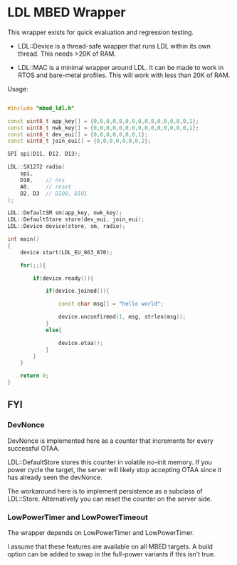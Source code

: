 LDL MBED Wrapper
================

This wrapper exists for quick evaluation and regression testing.

- LDL::Device is a thread-safe wrapper that runs LDL within its
  own thread. This needs >20K of RAM.

- LDL::MAC is a minimal wrapper around LDL. It can be made to work
  in RTOS and bare-metal profiles. This will work with less than 20K of RAM.

Usage:

~~~ c++

#include "mbed_ldl.h"

const uint8_t app_key[] = {0,0,0,0,0,0,0,0,0,0,0,0,0,0,0,1};
const uint8_t nwk_key[] = {0,0,0,0,0,0,0,0,0,0,0,0,0,0,0,1};
const uint8_t dev_eui[] = {0,0,0,0,0,0,0,1};
const uint8_t join_eui[] = {0,0,0,0,0,0,0,2};

SPI spi(D11, D12, D13);

LDL::SX1272 radio(
    spi,
    D10,    // nss
    A0,     // reset
    D2, D3  // DIO0, DIO1
);

LDL::DefaultSM sm(app_key, nwk_key);
LDL::DefaultStore store(dev_eui, join_eui);
LDL::Device device(store, sm, radio);

int main()
{
    device.start(LDL_EU_863_870);

    for(;;){

        if(device.ready()){

            if(device.joined()){

                const char msg[] = "hello world";

                device.unconfirmed(1, msg, strlen(msg));
            }
            else{

                device.otaa();
            }
        }
    }

    return 0;
}
~~~

## FYI

### DevNonce

DevNonce is implemented here as a counter that increments for every successful
OTAA.

LDL::DefaultStore stores this counter in volatile no-init memory. If you power
cycle the target, the server will likely stop accepting OTAA since it has already
seen the devNonce.

The workaround here is to implement persistence as a subclass of LDL::Store. Alternatively you can
reset the counter on the server side.

### LowPowerTimer and LowPowerTimeout

The wrapper depends on LowPowerTimer and LowPowerTimer.

I assume that these features are available on all MBED targets. A build option
can be added to swap in the full-power variants if this isn't true.




